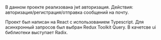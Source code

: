 В данном проекте реализована jwt авторизация. Действия: авторизация/регистрация/отправка сообщений на почту.

Проект был написан на React с использованием Typescript. Для асинхронный запросов был выбран Redux Toolkit Query. В качетсве ui библиотеки выступает Radix.
